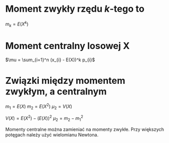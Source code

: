 # Moment zwykły rzędu $k$-tego to 
$m_{k} = E(X^k)$
# Moment centralny losowej X
$\mu = \sum_{i=1}^n (x_{i} - E(X))^k p_{i}$
# Związki między momentem zwykłym, a centralnym
$m_{1} = E(X)$
$m_{2} = E(X^2)$
$\mu_{2} = V(X)$

$V(X) = E(X^2) - (E(X))^2$
$\mu_{2} = m_{2} - m_{1}^2$

Momenty centralne można zamieniać na momenty zwykłe. Przy większych potęgach należy użyć wielomianu Newtona.